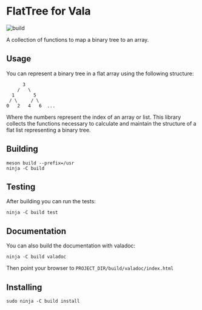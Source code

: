 # FlatTree for Vala
![build](https://github.com/dahenson/flat_tree/workflows/CI/badge.svg?branch=master)

A collection of functions to map a binary tree to an array.

## Usage

You can represent a binary tree in a flat array using the following structure:
```
      3
    /   \
  1       5
 / \     / \
0   2   4   6  ...
```
Where the numbers represent the index of an array or list. This library collects
the functions necessary to calculate and maintain the structure of a flat list
representing a binary tree.

## Building

```
meson build --prefix=/usr
ninja -C build
```

## Testing
After building you can run the tests:
```
ninja -C build test
```

## Documentation
You can also build the documentation with valadoc:
```
ninja -C build valadoc
```
Then point your browser to `PROJECT_DIR/build/valadoc/index.html`

## Installing
```
sudo ninja -C build install
```
